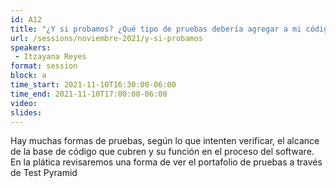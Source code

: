 ```yaml
---
id: A12
title: "¿Y si probamos? ¿Qué tipo de pruebas debería agregar a mi código?, por Creditas"
url: /sessions/noviembre-2021/y-si-probamos
speakers:
 - Itzayana Reyes
format: session
block: a
time_start: 2021-11-10T16:30:00-06:00
time_end: 2021-11-10T17:00:00-06:00
video:
slides:
---
```


Hay muchas formas de pruebas, según lo que intenten verificar, el alcance de la base de código que cubren y su función en el proceso del software. En la plática revisaremos una forma de ver el portafolio de pruebas a través de Test Pyramid
